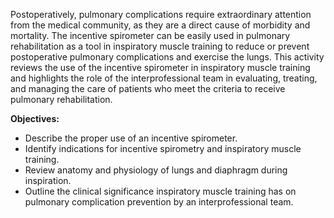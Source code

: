 Postoperatively, pulmonary complications require extraordinary attention from the medical community, as they are a direct cause of morbidity and mortality. The incentive spirometer can be easily used in pulmonary rehabilitation as a tool in inspiratory muscle training to reduce or prevent postoperative pulmonary complications and exercise the lungs. This activity reviews the use of the incentive spirometer in inspiratory muscle training and highlights the role of the interprofessional team in evaluating, treating, and managing the care of patients who meet the criteria to receive pulmonary rehabilitation.

**Objectives:**
- Describe the proper use of an incentive spirometer.
- Identify indications for incentive spirometry and inspiratory muscle training.
- Review anatomy and physiology of lungs and diaphragm during inspiration.
- Outline the clinical significance inspiratory muscle training has on pulmonary complication prevention by an interprofessional team.